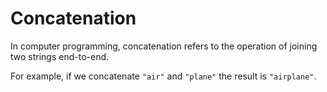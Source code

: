﻿# Concatenation

In computer programming, concatenation refers to the operation of joining two strings end-to-end.

For example, if we concatenate `"air"` and `"plane"` the result is `"airplane"`.
